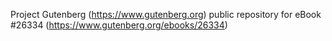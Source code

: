 Project Gutenberg (https://www.gutenberg.org) public repository for eBook #26334 (https://www.gutenberg.org/ebooks/26334)
